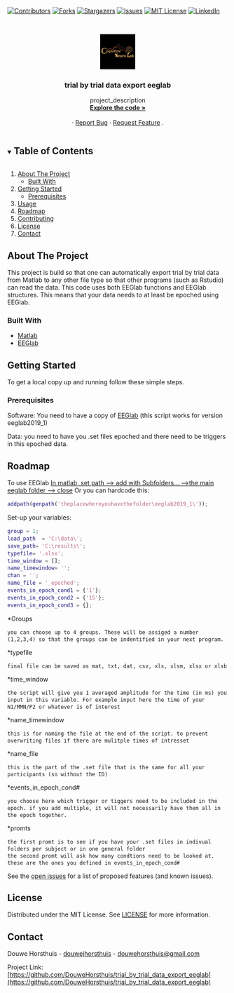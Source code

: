 [![Contributors][contributors-shield]][contributors-url]
[![Forks][forks-shield]][forks-url]
[![Stargazers][stars-shield]][stars-url]
[![Issues][issues-shield]][issues-url]
[![MIT License][license-shield]][license-url]
[![LinkedIn][linkedin-shield]][linkedin-url]



<!-- PROJECT LOGO -->
<br />
<p align="center">
  <a href="https://github.com/DouweHorsthuis/trial_by_trial_data_export_eeglab">
    <img src="images/CNL_logo_Square.jpeg" alt="Logo" width="80" height="80">
  </a>

  <h3 align="center">trial by trial data export eeglab</h3>

  <p align="center">
    project_description
    <br />
    <a href="https://https://github.com/DouweHorsthuis/trial_by_trial_data_export_eeglab/tree/main/src"><strong>Explore the code »</strong></a>
    <br />
    <br />
    ·
    <a href="https://github.com/DouweHorsthuis/trial_by_trial_data_export_eeglab/issues">Report Bug</a>
    ·
    <a href="https://github.com/DouweHorsthuis/trial_by_trial_data_export_eeglab/issues">Request Feature</a>
	.
  </p>
</p>



<!-- TABLE OF CONTENTS -->
<details open="open">
  <summary><h2 style="display: inline-block">Table of Contents</h2></summary>
  <ol>
    <li>
      <a href="#about-the-project">About The Project</a>
      <ul>
        <li><a href="#built-with">Built With</a></li>
      </ul>
    </li>
    <li>
      <a href="#getting-started">Getting Started</a>
      <ul>
        <li><a href="#prerequisites">Prerequisites</a></li>
      </ul>
    </li>
    <li><a href="#usage">Usage</a></li>
    <li><a href="#roadmap">Roadmap</a></li>
    <li><a href="#contributing">Contributing</a></li>
    <li><a href="#license">License</a></li>
    <li><a href="#contact">Contact</a></li>
  </ol>
</details>



<!-- ABOUT THE PROJECT -->
## About The Project
This project is build so that one can automatically export trial by trial data from Matlab to any other file type so that other programs (such as Rstudio) can read the data.
This code uses both EEGlab functions and EEGlab structures. This means that your data needs to at least be epoched using EEGlab.


### Built With

* [Matlab](https://www.mathworks.com/)
* [EEGlab](https://sccn.ucsd.edu/eeglab/index.php)




<!-- GETTING STARTED -->
## Getting Started

To get a local copy up and running follow these simple steps.

### Prerequisites
Software: You need to have a copy of [EEGlab](https://sccn.ucsd.edu/eeglab/download.php) (this script works for version eeglab2019_1)

Data: you need to have you .set files epoched and there need to be triggers in this epoched data.  

<!-- ROADMAP -->
## Roadmap
To use EEGlab
[In matlab, set path --> add with Subfolders... -->the main eeglab folder --> close](https://github.com/DouweHorsthuis/trial_by_trial_data_export_eeglab/blob/main/images/screenshot_add_path.PNG)
Or you can hardcode this: 

```matlab
addpath(genpath('theplacewhereyouhavethefolder\eeglab2019_1\'));
```
Set-up your variables:

```matlab
group = 1; 
load_path  = 'C:\data\';
save_path= 'C:\results\';
typefile= '.xlsx'; 
time_window = [];
name_timewindow= '';
chan = '';  
name_file = '_epoched'; 
events_in_epoch_cond1 = {'1'}; 
events_in_epoch_cond2 = {'15'}; 
events_in_epoch_cond3 = {}; 
```

*Groups

	you can choose up to 4 groups. These will be assiged a number (1,2,3,4) so that the groups can be indentified in your next program.
	
*typefile

	final file can be saved as mat, txt, dat, csv, xls, xlsm, xlsx or xlsb
	
*time_window

	the script will give you 1 averaged amplitude for the time (in ms) you input in this variable. For example input here the time of your N1/MMN/P2 or whatever is of interest

*name_timewindow 

	
	this is for naming the file at the end of the script. to prevent overwriting files if there are mulitple times of intresset
*name_file

	
	this is the part of the .set file that is the same for all your participants (so without the ID)
*events_in_epoch_cond#

	you choose here which trigger or tiggers need to be included in the epoch. if you add multiple, it will not necessarily have them all in the epoch together.

*promts

	the first promt is to see if you have your .set files in indivual folders per subject or in one general folder
	the second promt will ask how many condtions need to be looked at. these are the ones you defined in events_in_epoch_cond#
	
	
See the [open issues](https://github.com/DouweHorsthuis/trial_by_trial_data_export_eeglab/issues) for a list of proposed features (and known issues).


## License

Distributed under the MIT License. See [LICENSE](https://github.com/DouweHorsthuis/trial_by_trial_data_export_eeglab/blob/main/LICENSE) for more information.



<!-- CONTACT -->
## Contact

Douwe Horsthuis - [douwejhorsthuis](https://twitter.com/douwejhorsthuis) - douwehorsthuis@gmail.com

Project Link: [https://github.com/DouweHorsthuis/trial_by_trial_data_export_eeglab](https://github.com/DouweHorsthuis/trial_by_trial_data_export_eeglab)


<!-- MARKDOWN LINKS & IMAGES -->
<!-- https://www.markdownguide.org/basic-syntax/#reference-style-links -->
[contributors-shield]: https://img.shields.io/github/contributors/DouweHorsthuis/trial_by_trial_data_export_eeglab.svg?style=for-the-badge
[contributors-url]: https://github.com/DouweHorsthuis/trial_by_trial_data_export_eeglab/graphs/contributors
[forks-shield]: https://img.shields.io/github/forks/DouweHorsthuis/trial_by_trial_data_export_eeglab.svg?style=for-the-badge
[forks-url]: https://github.com/DouweHorsthuis/trial_by_trial_data_export_eeglab/network/members
[stars-shield]: https://img.shields.io/github/stars/DouweHorsthuis/trial_by_trial_data_export_eeglab.svg?style=for-the-badge
[stars-url]: https://github.com/DouweHorsthuis/trial_by_trial_data_export_eeglab/stargazers
[issues-shield]: https://img.shields.io/github/issues/DouweHorsthuis/trial_by_trial_data_export_eeglab.svg?style=for-the-badge
[issues-url]: https://github.com/DouweHorsthuis/trial_by_trial_data_export_eeglab/issues
[license-shield]: https://img.shields.io/github/license/DouweHorsthuis/trial_by_trial_data_export_eeglab.svg?style=for-the-badge
[license-url]: https://github.com/DouweHorsthuis/trial_by_trial_data_export_eeglab/blob/main/LICENSE
[linkedin-shield]: https://img.shields.io/badge/-LinkedIn-black.svg?style=for-the-badge&logo=linkedin&colorB=555
[linkedin-url]: https://www.linkedin.com/in/douwe-horsthuis-725bb9188/

